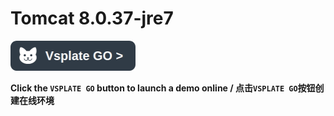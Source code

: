 # Tomcat 8.0.37-jre7

<a href="https://www.vsplate.com/?docker-compose=https://github.com/vsplate/dcenvs/tomcat/8.0.37-jre7"><img alt="VSPLATE GO" src="https://raw.githubusercontent.com/vsplate/images/master/vsgo_btn.png" width="200px"></a>

**Click the `VSPLATE GO` button to launch a demo online / 点击`VSPLATE GO`按钮创建在线环境**